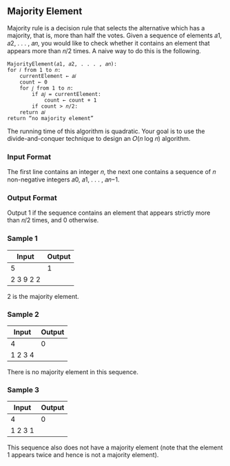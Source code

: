 ## Majority Element
Majority rule is a decision rule that selects the alternative which has a majority,
that is, more than half the votes.
Given a sequence of elements 𝑎1, 𝑎2, . . . , 𝑎𝑛, you would like to check whether
it contains an element that appears more than 𝑛/2 times. A naive way to do
this is the following.

```
MajorityElement(𝑎1, 𝑎2, . . . , 𝑎𝑛):
for 𝑖 from 1 to 𝑛:
    currentElement ← 𝑎𝑖
    count ← 0
    for 𝑗 from 1 to 𝑛:
        if 𝑎𝑗 = currentElement:
            count ← count + 1
        if count > 𝑛/2:
    return 𝑎𝑖
return “no majority element”
```

The running time of this algorithm is quadratic. Your goal is to use the divide-and-conquer technique to
design an 𝑂(𝑛 log 𝑛) algorithm.

### Input Format
The first line contains an integer 𝑛, the next one contains a sequence of 𝑛 non-negative
integers 𝑎0, 𝑎1, . . . , 𝑎𝑛−1.

### Output Format
Output 1 if the sequence contains an element that appears strictly more than 𝑛/2 times,
and 0 otherwise.

### Sample 1
Input | Output
--- | ---
5 | 1
2 3 9 2 2 |

2 is the majority element.

### Sample 2
Input | Output
--- | ---
4 | 0
1 2 3 4 |

There is no majority element in this sequence.

### Sample 3 
Input | Output
--- | ---
4 | 0
1 2 3 1 |

This sequence also does not have a majority element (note that the element 1 appears twice and hence
is not a majority element).
